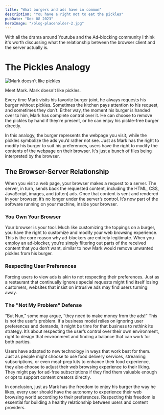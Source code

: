 ```yaml
---
title: "What burgers and ads have in common"
description: "You have a right not to eat the pickles"
pubDate: "Dec 08 2023"
heroImage: "/blog-placeholder-2.jpg"
---
```


With all the drama around Youtube and the Ad-blocking community I think it's worth discussing what the relationship between the browser client and the server actually is.

# The Pickles Analogy

![Mark doesn't like pickles](/mark.webp)

Meet Mark. Mark doesn't like pickles.

Every time Mark visits his favorite burger joint, he always requests his burger without pickles. Sometimes the kitchen pays attention to his request, and sometimes they don’t. Either way, the moment his burger is handed over to him, Mark has complete control over it. He can choose to remove the pickles by hand if they’re present, or he can enjoy his pickle-free burger directly.

In this analogy, the burger represents the webpage you visit, while the pickles symbolize the ads you’d rather not see. Just as Mark has the right to modify his burger to suit his preferences, users have the right to modify the contents of the webpage on their browser. It's just a bunch of files being interpreted by the browser.

## The Browser-Server Relationship

When you visit a web page, your browser makes a request to a server. The server, in turn, sends back the requested content, including the HTML, CSS, JavaScript, images, and (often) ads. Once that content is sent and rendered in your browser, it’s no longer under the server’s control. It’s now part of the software running on your machine, inside your browser.

### You Own Your Browser

Your browser is your tool. Much like customizing the toppings on a burger, you have the right to customize and modify your web browsing experience. This is the core reason why ad-blockers are entirely legitimate. When you employ an ad-blocker, you’re simply filtering out parts of the received content that you don’t want, similar to how Mark would remove unwanted pickles from his burger.

### Respecting User Preferences

Forcing users to view ads is akin to not respecting their preferences. Just as a restaurant that continually ignores special requests might find itself losing customers, websites that insist on intrusive ads may find users turning away.

### The "Not My Problem" Defense

“But Nun,” some may argue, “they need to make money from the ads!” This is not the user's problem. If a business model relies on ignoring user preferences and demands, it might be time for that business to rethink its strategy. It’s about respecting the user’s control over their own environment, right to design that environment and finding a balance that can work for both parties.

Users have adapted to new technology in ways that work best for them. Just as people might choose to use food delivery services, streaming subscriptions, or even meal-prep kits to enhance their food experience, they also choose to adjust their web browsing experience to their liking. They might pay for ad-free subscriptions if they find them valuable enough or opt to support content creators directly.

In conclusion, just as Mark has the freedom to enjoy his burger the way he likes, every user should have the autonomy to experience their web browsing world according to their preferences. Respecting this freedom is essential for building a healthy relationship between users and content providers.
